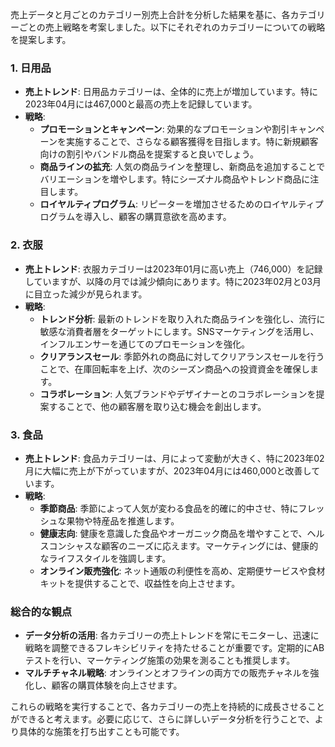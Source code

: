 売上データと月ごとのカテゴリー別売上合計を分析した結果を基に、各カテゴリーごとの売上戦略を考案しました。以下にそれぞれのカテゴリーについての戦略を提案します。

### 1. 日用品
- **売上トレンド**: 日用品カテゴリーは、全体的に売上が増加しています。特に2023年04月には467,000と最高の売上を記録しています。
- **戦略**:
  - **プロモーションとキャンペーン**: 効果的なプロモーションや割引キャンペーンを実施することで、さらなる顧客獲得を目指します。特に新規顧客向けの割引やバンドル商品を提案すると良いでしょう。
  - **商品ラインの拡充**: 人気の商品ラインを整理し、新商品を追加することでバリエーションを増やします。特にシーズナル商品やトレンド商品に注目します。
  - **ロイヤルティプログラム**: リピーターを増加させるためのロイヤルティプログラムを導入し、顧客の購買意欲を高めます。

### 2. 衣服
- **売上トレンド**: 衣服カテゴリーは2023年01月に高い売上（746,000）を記録していますが、以降の月では減少傾向にあります。特に2023年02月と03月に目立った減少が見られます。
- **戦略**:
  - **トレンド分析**: 最新のトレンドを取り入れた商品ラインを強化し、流行に敏感な消費者層をターゲットにします。SNSマーケティングを活用し、インフルエンサーを通じてのプロモーションを強化。
  - **クリアランスセール**: 季節外れの商品に対してクリアランスセールを行うことで、在庫回転率を上げ、次のシーズン商品への投資資金を確保します。
  - **コラボレーション**: 人気ブランドやデザイナーとのコラボレーションを提案することで、他の顧客層を取り込む機会を創出します。

### 3. 食品
- **売上トレンド**: 食品カテゴリーは、月によって変動が大きく、特に2023年02月に大幅に売上が下がっていますが、2023年04月には460,000と改善しています。
- **戦略**:
  - **季節商品**: 季節によって人気が変わる食品を的確に的中させ、特にフレッシュな果物や特産品を推進します。
  - **健康志向**: 健康を意識した食品やオーガニック商品を増やすことで、ヘルスコンシャスな顧客のニーズに応えます。マーケティングには、健康的なライフスタイルを強調します。
  - **オンライン販売強化**: ネット通販の利便性を高め、定期便サービスや食材キットを提供することで、収益性を向上させます。

### 総合的な観点
- **データ分析の活用**: 各カテゴリーの売上トレンドを常にモニターし、迅速に戦略を調整できるフレキシビリティを持たせることが重要です。定期的にABテストを行い、マーケティング施策の効果を測ることも推奨します。
- **マルチチャネル戦略**: オンラインとオフラインの両方での販売チャネルを強化し、顧客の購買体験を向上させます。

これらの戦略を実行することで、各カテゴリーの売上を持続的に成長させることができると考えます。必要に応じて、さらに詳しいデータ分析を行うことで、より具体的な施策を打ち出すことも可能です。